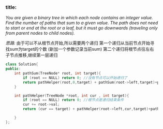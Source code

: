 ### title:
*You are given a binary tree in which each node contains an integer value.
Find the number of paths that sum to a given value.
The path does not need to start or end at the root or a leaf, but it must go downwards (traveling only from parent nodes to child nodes).*

*思路:*
由于可以不从根节点开始,所以需要两个递归
第一个递归从当前节点开始寻找sum为target的个数 (新加一个参数记录当前sum)
第二个递归将根节点往左右子节点推移,继续第一层递归

```c++
class Solution{
public:
    int pathSum(TreeNode* root, int target){
        if (root == NULL) return 0; //没有节点可以开始递归了
        return pathHelper(root,0,target) + pathSum(root->left,target)+pathSum(root->right,target);
    }

    int pathHelper(TreeNode *root, int cur , int target){
        if (root == NULL) return 0; //根节点是递归结束条件
        cur += root->val;
        return (cur == target) + pathHelper(root->left,cur,target)+pathHelper(root->right, cur, target);

    }
};
```

